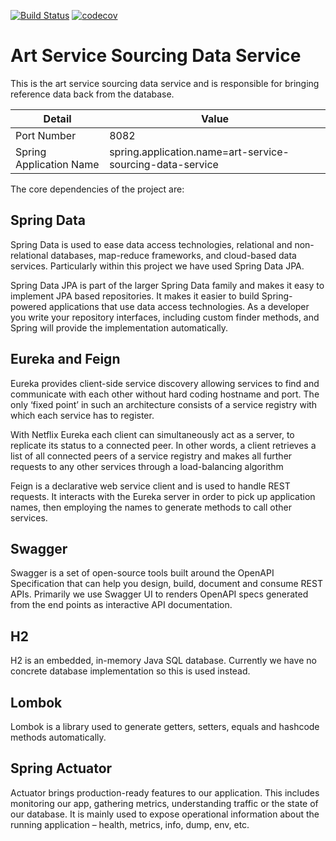 [![Build Status](https://travis-ci.com/JamesCollerton/Art_Service_Sourcing_Data_Service.svg?branch=master)](https://travis-ci.com/JamesCollerton/Art_Service_Sourcing_Data_Service)
[![codecov](https://codecov.io/gh/JamesCollerton/Art_Service_Sourcing_Data_Service/branch/master/graph/badge.svg)](https://codecov.io/gh/JamesCollerton/Art_Service_Sourcing_Data_Service)

# Art Service Sourcing Data Service

This is the art service sourcing data service and is responsible for bringing reference data back from the database.

Detail | Value
------------ | -------------
Port Number | 8082
Spring Application Name | spring.application.name=art-service-sourcing-data-service

The core dependencies of the project are:

## Spring Data

Spring Data is used to ease data access technologies, relational and non-relational databases, map-reduce frameworks, and cloud-based data services. Particularly within this project we have used Spring Data JPA.

Spring Data JPA is part of the larger Spring Data family and makes it easy to implement JPA based repositories. It makes it easier to build Spring-powered applications that use data access technologies. As a developer you write your repository interfaces, including custom finder methods, and Spring will provide the implementation automatically.

## Eureka and Feign

Eureka provides client-side service discovery allowing services to find and communicate with each other without hard coding hostname and port. The only ‘fixed point’ in such an architecture consists of a service registry with which each service has to register.

With Netflix Eureka each client can simultaneously act as a server, to replicate its status to a connected peer. In other words, a client retrieves a list of all connected peers of a service registry and makes all further requests to any other services through a load-balancing algorithm

Feign is a declarative web service client and is used to handle REST requests. It interacts with the Eureka server in order to pick up application names, then employing the names to generate methods to call other services.

## Swagger

Swagger is a set of open-source tools built around the OpenAPI Specification that can help you design, build, document and consume REST APIs. Primarily we use Swagger UI to renders OpenAPI specs generated from the end points as interactive API documentation.

## H2

H2 is an embedded, in-memory Java SQL database. Currently we have no concrete database implementation so this is used instead.

## Lombok

Lombok is a library used to generate getters, setters, equals and hashcode methods automatically.

## Spring Actuator

Actuator brings production-ready features to our application. This includes monitoring our app, gathering metrics, understanding traffic or the state of our database. It is mainly used to expose operational information about the running application – health, metrics, info, dump, env, etc.
